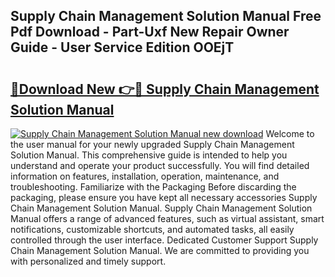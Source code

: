 ## Supply Chain Management Solution Manual Free Pdf Download - Part-Uxf New Repair Owner Guide - User Service Edition OOEjT

# <h2><a href="http://bc68807.oget.top/?id=Supply+Chain+Management+Solution+Manual">🔗Download New 👉🔴 Supply Chain Management Solution Manual</a></h2>

[![Supply Chain Management Solution Manual new download](https://i.imgur.com/5g1atiW.png)](http://bc68807.oget.top/?id=Supply+Chain+Management+Solution+Manual)
Welcome to the user manual for your newly upgraded Supply Chain Management Solution Manual. This comprehensive guide is intended to help you understand and operate your product successfully. You will find detailed information on features, installation, operation, maintenance, and troubleshooting. Familiarize with the Packaging Before discarding the packaging, please ensure you have kept all necessary accessories Supply Chain Management Solution Manual. Supply Chain Management Solution Manual offers a range of advanced features, such as virtual assistant, smart notifications, customizable shortcuts, and automated tasks, all easily controlled through the user interface. Dedicated Customer Support Supply Chain Management Solution Manual. We are committed to providing you with personalized and timely support.
